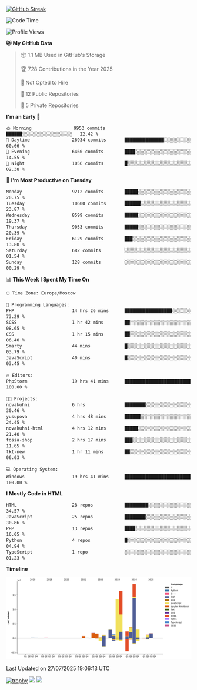 [![GitHub Streak](https://github-readme-streak-stats.herokuapp.com/?user=yogik10)](https://git.io/streak-stats)
<!--START_SECTION:waka-->
![Code Time](http://img.shields.io/badge/Code%20Time-1%2C521%20hrs%2013%20mins-blue)

![Profile Views](http://img.shields.io/badge/Profile%20Views-0-blue)

**🐱 My GitHub Data** 

> 📦 1.1 MB Used in GitHub's Storage 
 > 
> 🏆 728 Contributions in the Year 2025
 > 
> 🚫 Not Opted to Hire
 > 
> 📜 12 Public Repositories 
 > 
> 🔑 5 Private Repositories 
 > 
**I'm an Early 🐤** 

```text
🌞 Morning                9953 commits        ██████░░░░░░░░░░░░░░░░░░░   22.42 % 
🌆 Daytime                26934 commits       ███████████████░░░░░░░░░░   60.66 % 
🌃 Evening                6460 commits        ████░░░░░░░░░░░░░░░░░░░░░   14.55 % 
🌙 Night                  1056 commits        █░░░░░░░░░░░░░░░░░░░░░░░░   02.38 % 
```
📅 **I'm Most Productive on Tuesday** 

```text
Monday                   9212 commits        █████░░░░░░░░░░░░░░░░░░░░   20.75 % 
Tuesday                  10600 commits       ██████░░░░░░░░░░░░░░░░░░░   23.87 % 
Wednesday                8599 commits        █████░░░░░░░░░░░░░░░░░░░░   19.37 % 
Thursday                 9053 commits        █████░░░░░░░░░░░░░░░░░░░░   20.39 % 
Friday                   6129 commits        ███░░░░░░░░░░░░░░░░░░░░░░   13.80 % 
Saturday                 682 commits         ░░░░░░░░░░░░░░░░░░░░░░░░░   01.54 % 
Sunday                   128 commits         ░░░░░░░░░░░░░░░░░░░░░░░░░   00.29 % 
```


📊 **This Week I Spent My Time On** 

```text
🕑︎ Time Zone: Europe/Moscow

💬 Programming Languages: 
PHP                      14 hrs 26 mins      ██████████████████░░░░░░░   73.29 % 
SCSS                     1 hr 42 mins        ██░░░░░░░░░░░░░░░░░░░░░░░   08.65 % 
CSS                      1 hr 15 mins        ██░░░░░░░░░░░░░░░░░░░░░░░   06.40 % 
Smarty                   44 mins             █░░░░░░░░░░░░░░░░░░░░░░░░   03.79 % 
JavaScript               40 mins             █░░░░░░░░░░░░░░░░░░░░░░░░   03.45 % 

🔥 Editors: 
PhpStorm                 19 hrs 41 mins      █████████████████████████   100.00 % 

🐱‍💻 Projects: 
novakuhni                6 hrs               ████████░░░░░░░░░░░░░░░░░   30.46 % 
yusupova                 4 hrs 48 mins       ██████░░░░░░░░░░░░░░░░░░░   24.45 % 
novakuhni-html           4 hrs 12 mins       █████░░░░░░░░░░░░░░░░░░░░   21.40 % 
fossa-shop               2 hrs 17 mins       ███░░░░░░░░░░░░░░░░░░░░░░   11.65 % 
tkt-new                  1 hr 11 mins        ██░░░░░░░░░░░░░░░░░░░░░░░   06.03 % 

💻 Operating System: 
Windows                  19 hrs 41 mins      █████████████████████████   100.00 % 
```

**I Mostly Code in HTML** 

```text
HTML                     28 repos            █████████░░░░░░░░░░░░░░░░   34.57 % 
JavaScript               25 repos            ████████░░░░░░░░░░░░░░░░░   30.86 % 
PHP                      13 repos            ████░░░░░░░░░░░░░░░░░░░░░   16.05 % 
Python                   4 repos             █░░░░░░░░░░░░░░░░░░░░░░░░   04.94 % 
TypeScript               1 repo              ░░░░░░░░░░░░░░░░░░░░░░░░░   01.23 % 
```



**Timeline**

![Lines of Code chart](https://raw.githubusercontent.com/Yogik10/Yogik10/main/assets/bar_graph.png)


 Last Updated on 27/07/2025 19:06:13 UTC
<!--END_SECTION:waka-->
[![trophy](https://github-profile-trophy.vercel.app/?username=yogik10)](https://github.com/ryo-ma/github-profile-trophy)
![](https://github-profile-summary-cards.vercel.app/api/cards/profile-details?username=yogik10&theme=solarized_dark)
![](https://github-profile-summary-cards.vercel.app/api/cards/most-commit-language?username=yogik10&theme=solarized_dark)


